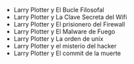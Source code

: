* Larry Plotter y El Bucle Filosofal
* Larry Plotter y La Clave Secreta del Wifi
* Larry Plotter y El prisionero del Firewall
* Larry Plotter y El Malware de Fuego
* Larry Plotter y La orden de unix
* Larry Plotter y el misterio del hacker
* Larry Plotter y El commit de la muerte
